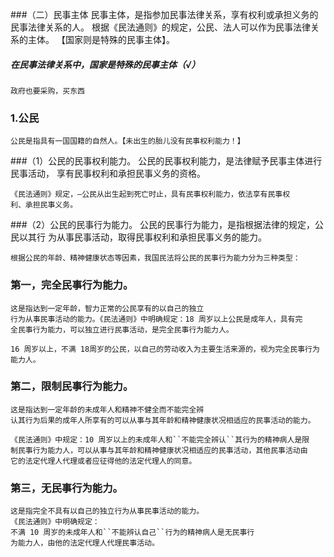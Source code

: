 ###（二）民事主体
    民事主体，是指参加民事法律关系，享有权利或承担义务的民事法律关系的人。
    根据《民法通则》的规定，公民、法人可以作为民事法律关系的主体。
    【国家则是特殊的民事主体】。

##### 在民事法律关系中，国家是特殊的民事主体（√）
    政府也要采购，买东西
    
### 1.公民
    公民是指具有一国国籍的自然人。【未出生的胎儿没有民事权利能力！】
    
###（1）公民的民事权利能力。
    公民的民事权利能力，是法律赋予民事主体进行民事活动，
    享有民事权利和承担民事义务的资格。
    
    《民法通则》规定，―公民从出生起到死亡时止，具有民事权利能力，依法享有民事权
    利、承担民事义务。
    
    
###（2）公民的民事行为能力。
    公民的民事行为能力，是指根据法律的规定，公民以其行
    为从事民事活动，取得民事权利和承担民事义务的能力。
    
    根据公民的年龄、精神健康状态等因素，我国民法将公民的民事行为能力分为三种类型：
    
### 第一，完全民事行为能力。
    这是指达到一定年龄，智力正常的公民享有的以自己的独立
    行为从事民事活动的能力。《民法通则》中明确规定：18 周岁以上公民是成年人，具有完
    全民事行为能力，可以独立进行民事活动，是完全民事行为能力人。
    
    16 周岁以上，不满 18周岁的公民，以自己的劳动收入为主要生活来源的，视为完全民事行为能力人。
    
### 第二，限制民事行为能力。
    这是指达到一定年龄的未成年人和精神不健全而不能完全辨
    认其行为后果的成年人所享有的可以从事与其年龄和精神健康状况相适应的民事活动的能力。
    
    《民法通则》中规定：10 周岁以上的未成年人和``不能完全辨认``其行为的精神病人是限
    制民事行为能力人，可以从事与其年龄和精神健康状况相适应的民事活动，其他民事活动由
    它的法定代理人代理或者应征得他的法定代理人的同意。
    
### 第三，无民事行为能力。
    这是指完全不具有以自己的独立行为从事民事活动的能力。
    《民法通则》中明确规定：
    不满 10 周岁的未成年人和``不能辨认自己``行为的精神病人是无民事行
    为能力人，由他的法定代理人代理民事活动。
 